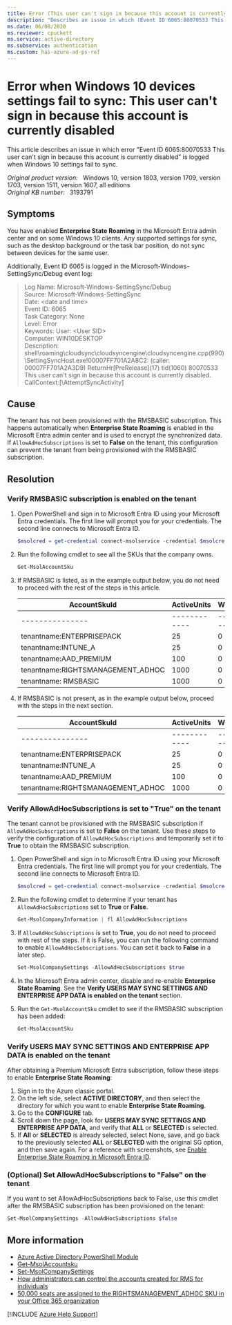 ```yaml
---
title: Error (This user can't sign in because this account is currently disabled) when syncing settings of Windows 10
description: "Describes an issue in which (Event ID 6065:80070533 This user can't sign in because this account is currently disabled) is logged when Windows 10 settings fail to sync."
ms.date: 06/08/2020
ms.reviewer: cpuckett
ms.service: active-directory
ms.subservice: authentication
ms.custom: has-azure-ad-ps-ref
---
```

# Error when Windows 10 devices settings fail to sync: This user can't sign in because this account is currently disabled

This article describes an issue in which error "Event ID 6065:80070533 This user can't sign in because this account is currently disabled" is logged when Windows 10 settings fail to sync.

_Original product version:_ &nbsp; Windows 10, version 1803, version 1709, version 1703, version 1511, version 1607, all editions  
_Original KB number:_ &nbsp; 3193791

## Symptoms

You have enabled **Enterprise State Roaming** in the Microsoft Entra admin center and on some Windows 10 clients. Any supported settings for sync, such as the desktop background or the task bar position, do not sync between devices for the same user.

Additionally, Event ID 6065 is logged in the Microsoft-Windows-SettingSync/Debug event log:

> Log Name: Microsoft-Windows-SettingSync/Debug  
Source: Microsoft-Windows-SettingSync  
Date: \<date and time>  
Event ID: 6065  
Task Category: None  
Level: Error  
Keywords: User: \<User SID>  
Computer: WIN10DESKTOP  
Description: shell\roaming\cloudsync\cloudsyncengine\cloudsyncengine.cpp(990)\SettingSyncHost.exe!00007FF701A2A8C2: (caller: 00007FF701A2A3D9) ReturnHr\[PreRelease](17) tid(1060) 80070533 This user can't sign in because this account is currently disabled. CallContext:[\AttemptSyncActivity]

## Cause

The tenant has not been provisioned with the RMSBASIC subscription. This happens automatically when **Enterprise State Roaming** is enabled in the Microsoft Entra admin center and is used to encrypt the synchronized data. If `AllowAdHocSubscriptions` is set to **False** on the tenant, this configuration can prevent the tenant from being provisioned with the RMSBASIC subscription.

## Resolution

### Verify RMSBASIC subscription is enabled on the tenant

1. Open PowerShell and sign in to Microsoft Entra ID using your Microsoft Entra credentials. The first line will prompt you for your credentials. The second line connects to Microsoft Entra ID.

    ```powershell
    $msolcred = get-credential connect-msolservice -credential $msolcred
    ```

2. Run the following cmdlet to see all the SKUs that the company owns.

    ```powershell
    Get-MsolAccountSku
    ```

3. If RMSBASIC is listed, as in the example output below, you do not need to proceed with the rest of the steps in this article.

    |AccountSkuId|ActiveUnits|WarningUnits|ConsumedUnits|
    |---|---|---|---|
    |---------------|------------|---------------|-----------------|
    |tenantname:ENTERPRISEPACK|25|0|14|
    |tenantname:INTUNE_A|25|0|23|
    |tenantname:AAD_PREMIUM|100|0|21|
    |tenantname:RIGHTSMANAGEMENT_ADHOC|1000|0|18|
    |tenantname: RMSBASIC|1000|0|18|

4. If RMSBASIC is not present, as in the example output below, proceed with the steps in the next section.

    |AccountSkuId|ActiveUnits|WarningUnits|ConsumedUnits|
    |---|---|---|---|
    |---------------|------------|---------------|-----------------|
    |tenantname:ENTERPRISEPACK|25|0|14|
    |tenantname:INTUNE_A|25|0|23|
    |tenantname:AAD_PREMIUM|100|0|21|
    |tenantname:RIGHTSMANAGEMENT_ADHOC|1000|0|18|

### Verify AllowAdHocSubscriptions is set to "True" on the tenant

The tenant cannot be provisioned with the RMSBASIC subscription if `AllowAdHocSubscriptions` is set to **False** on the tenant. Use these steps to verify the configuration of `AllowAdHocSubscriptions` and temporarily set it to **True** to obtain the RMSBASIC subscription.

1. Open PowerShell and sign in to Microsoft Entra ID using your Microsoft Entra credentials. The first line will prompt you for your credentials. The second line connects to Microsoft Entra ID.

    ```powershell
    $msolcred = get-credential connect-msolservice -credential $msolcred
    ```

2. Run the following cmdlet to determine if your tenant has `AllowAdHocSubscriptions` set to **True** or **False**.

    ```powershell
    Get-MsolCompanyInformation | fl AllowAdHocSubscriptions
    ```

3. If `AllowAdHocSubscriptions` is set to **True**, you do not need to proceed with rest of the steps. If it is False, you can run the following command to enable `AllowAdHocSubscriptions`. You can set it back to **False** in a later step.

    ```powershell
    Set-MsolCompanySettings -AllowAdHocSubscriptions $true
    ```

4. In the Microsoft Entra admin center, disable and re-enable **Enterprise State Roaming**. See the **Verify USERS MAY SYNC SETTINGS AND ENTERPRISE APP DATA is enabled on the tenant** section.
5. Run the `Get-MsolAccountSku` cmdlet to see if the RMSBASIC subscription has been added:

    ```powershell
    Get-MsolAccountSku
    ```

### Verify USERS MAY SYNC SETTINGS AND ENTERPRISE APP DATA is enabled on the tenant

After obtaining a Premium Microsoft Entra subscription, follow these steps to enable **Enterprise State Roaming**:

1. Sign in to the Azure classic portal.
2. On the left side, select **ACTIVE DIRECTORY**, and then select the directory for which you want to enable **Enterprise State Roaming**.
3. Go to the **CONFIGURE** tab.
4. Scroll down the page, look for **USERS MAY SYNC SETTINGS AND ENTERPRISE APP DATA**, and verify that **ALL** or **SELECTED** is selected.
5. If **All** or **SELECTED** is already selected, select None, save, and go back to the previously selected **ALL** or **SELECTED** with the original SG option, and then save again. For a reference with screenshots, see [Enable Enterprise State Roaming in Microsoft Entra ID](/azure/active-directory/devices/enterprise-state-roaming-enable).

### (Optional) Set AllowAdHocSubscriptions to "False" on the tenant

If you want to set AllowAdHocSubscriptions back to False, use this cmdlet after the RMSBASIC subscription has been provisioned on the tenant:

```powershell
Set-MsolCompanySettings -AllowAdHocSubscriptions $false
```

## More information

- [Azure Active Directory PowerShell Module](/powershell/module/MSOnline/?view=azureadps-1.0&redirectedfrom=msdn&preserve-view=true)
- [Get-MsolAccountsku](/powershell/module/msonline/get-msolaccountsku?view=azureadps-1.0&preserve-view=true)
- [Set-MsolCompanySettings](/powershell/module/msonline/set-msolcompanysettings?view=azureadps-1.0&preserve-view=true)
- [How administrators can control the accounts created for RMS for individuals](/azure/information-protection/rms-for-individuals)
- [50,000 seats are assigned to the RIGHTSMANAGEMENT_ADHOC SKU in your Office 365 organization](https://support.microsoft.com/help/2925380)

[!INCLUDE [Azure Help Support](../../includes/azure-help-support.md)]
